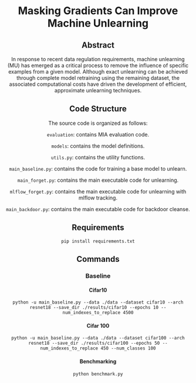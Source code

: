 <div align="center">

# Masking Gradients Can Improve Machine Unlearning

## Abstract
In response to recent data regulation requirements, machine unlearning (MU) has emerged as a critical process to remove the influence of specific examples from a given model. Although exact unlearning can be achieved through complete model retraining using the remaining dataset, the associated computational costs have driven the development of efficient, approximate unlearning techniques. 


## Code Structure
The source code is organized as follows:

```evaluation```: contains MIA evaluation code.

```models```: contains the model definitions.

```utils.py```: contains the utility functions. 

```main_baseline.py```: contains the code for training a base model to unlearn. 

```main_forget.py```: contains the main executable code for unlearning. 

```mlflow_forget.py```: contains the main executable code for unlearning with mlflow tracking.

```main_backdoor.py```: contains the main executable code for backdoor cleanse.

## Requirements
```
pip install requirements.txt
```
## Commands

### Baseline

#### Cifar10

```python -u main_baseline.py --data ./data --dataset cifar10 --arch resnet18 --save_dir ./results/cifar10 --epochs 10 --num_indexes_to_replace 4500```

#### Cifar 100

```python -u main_baseline.py --data ./data --dataset cifar100 --arch resnet18 --save_dir ./results/cifar100 --epochs 50 --num_indexes_to_replace 450 --num_classes 100```

#### Benchmarking

```python benchmark.py```